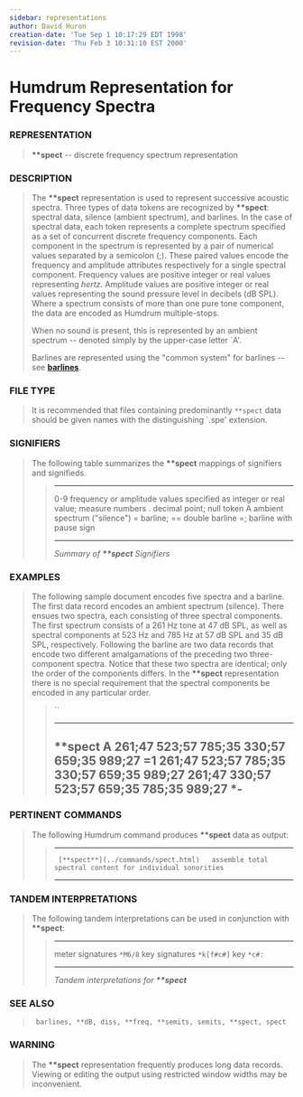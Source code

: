 ```yaml
---
sidebar: representations
author: David Huron
creation-date: 'Tue Sep 1 10:17:29 EDT 1998'
revision-date: 'Thu Feb 3 10:31:10 EST 2000'
---
```



Humdrum Representation for Frequency Spectra
============================================

### REPRESENTATION

> **\*\*spect** \-- discrete frequency spectrum representation

### DESCRIPTION

> The **\*\*spect** representation is used to represent successive
> acoustic spectra. Three types of data tokens are recognized by
> **\*\*spect**: spectral data, silence (ambient spectrum), and
> barlines. In the case of spectral data, each token represents a
> complete spectrum specified as a set of concurrent discrete frequency
> components. Each component in the spectrum is represented by a pair of
> numerical values separated by a semicolon (;). These paired values
> encode the frequency and amplitude attributes respectively for a
> single spectral component. Frequency values are positive integer or
> real values representing *hertz.* Amplitude values are positive
> integer or real values representing the sound pressure level in
> decibels (dB SPL). Where a spectrum consists of more than one pure
> tone component, the data are encoded as Humdrum multiple-stops.
>
> When no sound is present, this is represented by an ambient spectrum
> \-- denoted simply by the upper-case letter \`A\'.
>
> Barlines are represented using the \"common system\" for barlines \--
> see [**barlines**](barlines.rep.html).

### FILE TYPE

> It is recommended that files containing predominantly `**spect` data
> should be given names with the distinguishing \`.spe\' extension.

### SIGNIFIERS

> The following table summarizes the **\*\*spect** mappings of
> signifiers and signifieds.
>
> >   ----- ----------------------------------------------------
> >   0-9   frequency or amplitude values specified as integer
> >         or real value; measure numbers
> >   .     decimal point; null token
> >   A     ambient spectrum (\"silence\")
> >   =     barline; == double barline
> >   =;    barline with pause sign
> >   ----- ----------------------------------------------------
> >
> > *Summary of **\*\*spect** Signifiers*

### EXAMPLES

> The following sample document encodes five spectra and a barline. The
> first data record encodes an ambient spectrum (silence). There ensues
> two spectra, each consisting of three spectral components. The first
> spectrum consists of a 261 Hz tone at 47 dB SPL, as well as spectral
> components at 523 Hz and 785 Hz at 57 dB SPL and 35 dB SPL,
> respectively. Following the barline are two data records that encode
> two different amalgamations of the preceding two three-component
> spectra. Notice that these two spectra are identical; only the order
> of the components differs. In the **\*\*spect** representation there
> is no special requirement that the spectral components be encoded in
> any particular order.
>
> > ``
> >
> >   -------------------------------------------
> >   \*\*spect
> >   A
> >   261;47 523;57 785;35
> >   330;57 659;35 989;27
> >   =1
> >   261;47 523;57 785;35 330;57 659;35 989;27
> >   261;47 330;57 523;57 659;35 785;35 989;27
> >   \*-
> >   -------------------------------------------
> >
### PERTINENT COMMANDS

> The following Humdrum command produces **\*\*spect** data as output:
>
> >   -- ------------------------------------- -----------------------------------------------------------
> >      [**spect**](../commands/spect.html)   assemble total spectral content for individual sonorities
> >   -- ------------------------------------- -----------------------------------------------------------
> >
### TANDEM INTERPRETATIONS

> The following tandem interpretations can be used in conjunction with
> **\*\*spect**:
>
> >   ------------------ ------------
> >   meter signatures   `*M6/8`
> >   key signatures     `*k[f#c#]`
> >   key                `*c#:`
> >   ------------------ ------------
> >
> > *Tandem interpretations for **\*\*spect***

### SEE ALSO

> ` barlines, **dB, diss, **freq, **semits, semits, **spect, spect`

### WARNING

> The **\*\*spect** representation frequently produces long data
> records. Viewing or editing the output using restricted window widths
> may be inconvenient.

